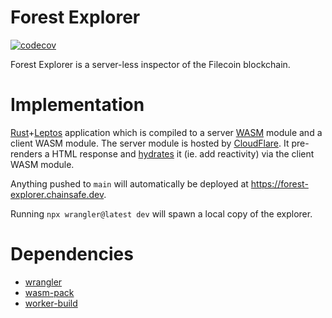 # Forest Explorer

[![codecov](https://codecov.io/github/ChainSafe/forest-explorer/graph/badge.svg?token=J2ZVD5FOEC)](https://codecov.io/github/ChainSafe/forest-explorer)

Forest Explorer is a server-less inspector of the Filecoin blockchain.

# Implementation

[Rust](https://www.rust-lang.org/)+[Leptos](https://leptos.dev/) application which is compiled to a server [WASM](https://webassembly.org/) module and a client WASM module. The server module is hosted by [CloudFlare](https://workers.cloudflare.com/). It pre-renders a HTML response and [hydrates](https://book.leptos.dev/ssr/index.html) it (ie. add reactivity) via the client WASM module.

Anything pushed to `main` will automatically be deployed at <https://forest-explorer.chainsafe.dev>.

Running `npx wrangler@latest dev` will spawn a local copy of the explorer.

# Dependencies

- [wrangler](https://github.com/cloudflare/wrangler2)
- [wasm-pack](https://github.com/rustwasm/wasm-pack)
- [worker-build](https://github.com/cloudflare/workers-rs/tree/main/worker-build)
